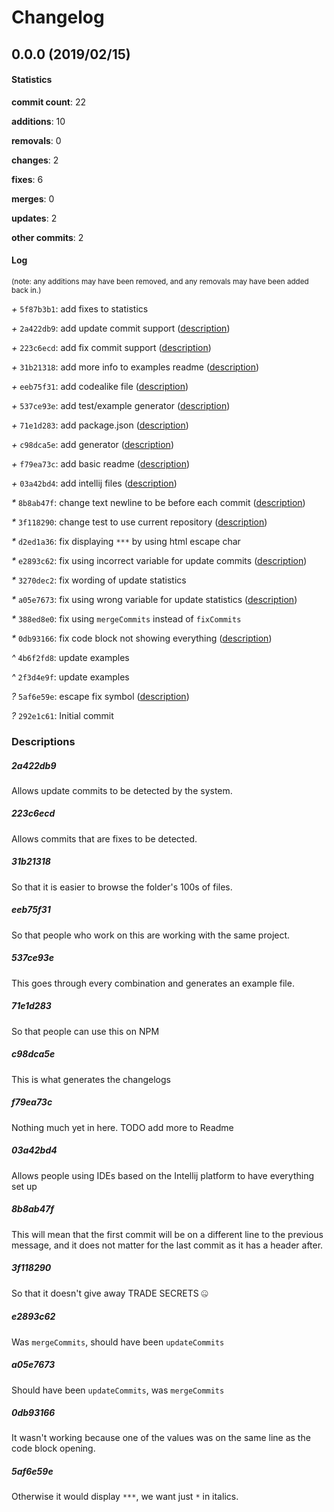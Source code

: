# Changelog
## 0.0.0 (2019/02/15)
#### Statistics
**commit count**: 22

**additions**: 10

**removals**: 0

**changes**: 2

**fixes**: 6

**merges**: 0

**updates**: 2

**other commits**: 2

#### Log
<small>(note: any additions may have been removed, and any removals may have been added back in.)</small>

*+* `5f87b3b1`: add fixes to statistics

*+* `2a422db9`: add update commit support ([description](#2a422db9-12))

*+* `223c6ecd`: add fix commit support ([description](#223c6ecd-12))

*+* `31b21318`: add more info to examples readme ([description](#31b21318-12))

*+* `eeb75f31`: add codealike file ([description](#eeb75f31-12))

*+* `537ce93e`: add test/example generator ([description](#537ce93e-12))

*+* `71e1d283`: add package.json ([description](#71e1d283-12))

*+* `c98dca5e`: add generator ([description](#c98dca5e-12))

*+* `f79ea73c`: add basic readme ([description](#f79ea73c-12))

*+* `03a42bd4`: add intellij files ([description](#03a42bd4-12))

*&ast;* `8b8ab47f`: change text newline to be before each commit ([description](#8b8ab47f-12))

*&ast;* `3f118290`: change test to use current repository ([description](#3f118290-12))

*&ast;* `d2ed1a36`: fix displaying `***` by using html escape char

*&ast;* `e2893c62`: fix using incorrect variable for update commits ([description](#e2893c62-12))

*&ast;* `3270dec2`: fix wording of update statistics

*&ast;* `a05e7673`: fix using wrong variable for update statistics ([description](#a05e7673-12))

*&ast;* `388ed8e0`: fix using `mergeCommits` instead of `fixCommits`

*&ast;* `0db93166`: fix code block not showing everything ([description](#0db93166-12))

*^* `4b6f2fd8`: update examples

*^* `2f3d4e9f`: update examples

*?* `5af6e59e`: escape fix symbol ([description](#5af6e59e-12))

*?* `292e1c61`: Initial commit
### Descriptions
##### 2a422db9
Allows update commits to be detected by the system.
##### 223c6ecd
Allows commits that are fixes to be detected.
##### 31b21318
So that it is easier to browse the folder's 100s of files.
##### eeb75f31
So that people who work on this are working with the same project.
##### 537ce93e
This goes through every combination and generates an example file.
##### 71e1d283
So that people can use this on NPM
##### c98dca5e
This is what generates the changelogs
##### f79ea73c
Nothing much yet in here. TODO add more to Readme
##### 03a42bd4
Allows people using IDEs based on the Intellij platform to have everything set up
##### 8b8ab47f
This will mean that the first commit will be on a different line to the previous message, and it does not matter for the last commit as it has a header after.
##### 3f118290
So that it doesn't give away TRADE SECRETS 🤐
##### e2893c62
Was `mergeCommits`, should have been `updateCommits`
##### a05e7673
Should have been `updateCommits`, was `mergeCommits`
##### 0db93166
It wasn't working because one of the values was on the same line as the code block opening.
##### 5af6e59e
Otherwise it would display `***`, we want just `*` in italics.
